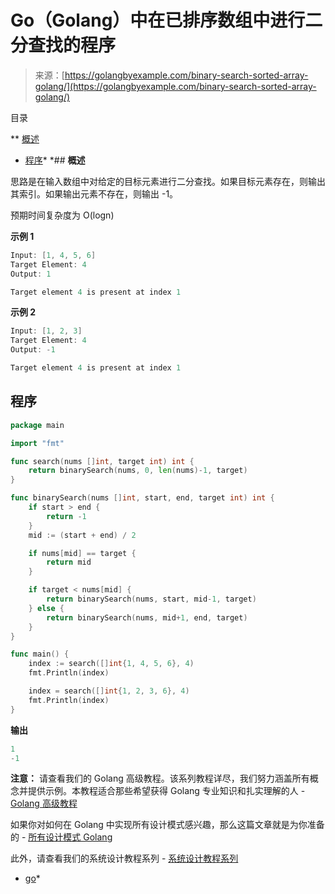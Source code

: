 <!--yml

分类：未分类

日期：2024-10-13 06:50:14

-->

# Go（Golang）中在已排序数组中进行二分查找的程序

> 来源：[https://golangbyexample.com/binary-search-sorted-array-golang/](https://golangbyexample.com/binary-search-sorted-array-golang/)

目录

**   [概述](#Overview "概述")

+   [程序](#Program "程序")*  *## **概述**

思路是在输入数组中对给定的目标元素进行二分查找。如果目标元素存在，则输出其索引。如果输出元素不存在，则输出 -1。

预期时间复杂度为 O(logn)

**示例 1**

```go
Input: [1, 4, 5, 6]
Target Element: 4
Output: 1

Target element 4 is present at index 1
```

**示例 2**

```go
Input: [1, 2, 3]
Target Element: 4
Output: -1

Target element 4 is present at index 1
```

## **程序**

```go
package main

import "fmt"

func search(nums []int, target int) int {
	return binarySearch(nums, 0, len(nums)-1, target)
}

func binarySearch(nums []int, start, end, target int) int {
	if start > end {
		return -1
	}
	mid := (start + end) / 2

	if nums[mid] == target {
		return mid
	}

	if target < nums[mid] {
		return binarySearch(nums, start, mid-1, target)
	} else {
		return binarySearch(nums, mid+1, end, target)
	}
}

func main() {
	index := search([]int{1, 4, 5, 6}, 4)
	fmt.Println(index)

	index = search([]int{1, 2, 3, 6}, 4)
	fmt.Println(index)
}
```

**输出**

```go
1
-1
```

**注意：** 请查看我们的 Golang 高级教程。该系列教程详尽，我们努力涵盖所有概念并提供示例。本教程适合那些希望获得 Golang 专业知识和扎实理解的人 - [Golang 高级教程](https://golangbyexample.com/golang-comprehensive-tutorial/)

如果你对如何在 Golang 中实现所有设计模式感兴趣，那么这篇文章就是为你准备的 - [所有设计模式 Golang](https://golangbyexample.com/all-design-patterns-golang/)

此外，请查看我们的系统设计教程系列 - [系统设计教程系列](https://techbyexample.com/system-design-questions/)

+   [go](https://golangbyexample.com/tag/go/)*
